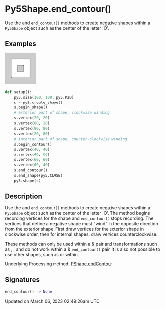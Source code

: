 # Py5Shape.end_contour()

Use the [](py5shape_begin_contour) and `end_contour()` methods to create negative shapes within a `Py5Shape` object such as the center of the letter 'O'.

## Examples

<div class="example-table">

<div class="example-row"><div class="example-cell-image">

![example picture for end_contour()](/images/reference/Py5Shape_end_contour_0.png)

</div><div class="example-cell-code">

```python
def setup():
    py5.size(100, 100, py5.P2D)
    s = py5.create_shape()
    s.begin_shape()
    # exterior part of shape, clockwise winding
    s.vertex(20, 20)
    s.vertex(80, 20)
    s.vertex(80, 80)
    s.vertex(20, 80)
    # interior part of shape, counter-clockwise winding
    s.begin_contour()
    s.vertex(40, 40)
    s.vertex(40, 60)
    s.vertex(60, 60)
    s.vertex(60, 40)
    s.end_contour()
    s.end_shape(py5.CLOSE)
    py5.shape(s)
```

</div></div>

</div>

## Description

Use the [](py5shape_begin_contour) and `end_contour()` methods to create negative shapes within a `Py5Shape` object such as the center of the letter 'O'. The [](py5shape_begin_contour) method begins recording vertices for the shape and `end_contour()` stops recording. The vertices that define a negative shape must "wind" in the opposite direction from the exterior shape. First draw vertices for the exterior shape in clockwise order, then for internal shapes, draw vertices counterclockwise.

These methods can only be used within a [](py5shape_begin_shape) & [](py5shape_end_shape) pair and transformations such as [](py5shape_translate), [](py5shape_rotate), and [](py5shape_scale) do not work within a [](py5shape_begin_contour) & `end_contour()` pair. It is also not possible to use other shapes, such as [](sketch_ellipse) or [](sketch_rect) within.

Underlying Processing method: [PShape.endContour](https://processing.org/reference/PShape_endContour_.html)

## Signatures

```python
end_contour() -> None
```

Updated on March 06, 2023 02:49:26am UTC
